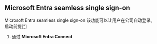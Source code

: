 ## Microsoft Entra seamless single sign-on 

Microsoft Entra seamless single sign-on 该功能可以让用户在公司自动登录。启动前提[["]](https://learn.microsoft.com/en-us/entra/identity/hybrid/connect/how-to-connect-sso-quick-start)

1. 通过 **Microsoft Entra Connect** 

